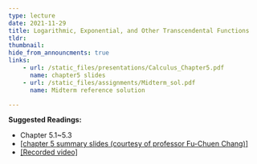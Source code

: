 ```yaml
---
type: lecture
date: 2021-11-29
title: Logarithmic, Exponential, and Other Transcendental Functions
tldr: 
thumbnail: 
hide_from_announcments: true
links: 
    - url: /static_files/presentations/Calculus_Chapter5.pdf
      name: chapter5 slides
    - url: /static_files/assignments/Midterm_sol.pdf
      name: Midterm reference solution

---
```

**Suggested Readings:**
- Chapter 5.1~5.3
- [[chapter 5 summary slides (courtesy of professor Fu-Chuen Chang)]](/nsysu-EE1003A/static_files/presentations/Chap05_Summary.pdf)
- [[Recorded video]](https://www.youtube.com/watch?v=bD7nhDz4K4w)
